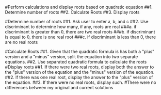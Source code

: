 #Perform calculations and display roots based on quadratic equation
##1. Determine number of roots
##2. Calculate Roots
##3. Display roots

#Determine number of roots
##1. Ask user to enter a, b, and c
##2. Use discriminant to determine how many, if any, roots are real
###a. if discriminant is greater than 0, there are two real roots
###b. if discriminant is equal to 0, there is one real root
###c. if discriminant is less than 0, there are no real roots

#Calculate Roots
##1. Given that the quadratic formula is has both a "plus" version and a "minus" version, split the equation into two separate equations.
##2. Use separated quadratic formula to calculate the roots
#Display roots
##1. If there were two real roots, display both the answer to the "plus" version of the equation and the "minus" version of the equation.
##2. If there was one real root, display the answer to the "plus" version of the equation.
##3. If there were no real roots, display such.
#There were no differences between my original and current solutions